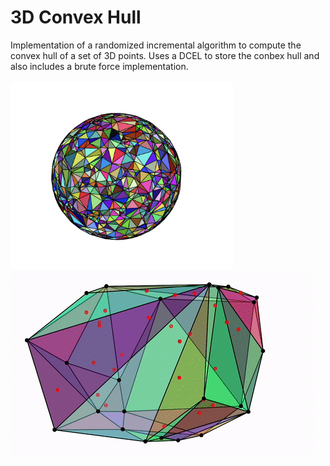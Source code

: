# 3D Convex Hull
Implementation of a randomized incremental algorithm to compute the convex hull of a set of 3D points. Uses a DCEL to store the conbex hull and also includes a brute force implementation.
<br> <br>
<img src="https://github.com/cegroen/3d-convex-hull/blob/main/images/sphere_hull.png" width="356" />
![Alt Text](https://github.com/cegroen/3d-convex-hull/blob/main/images/3d_convex_hull.gif)
